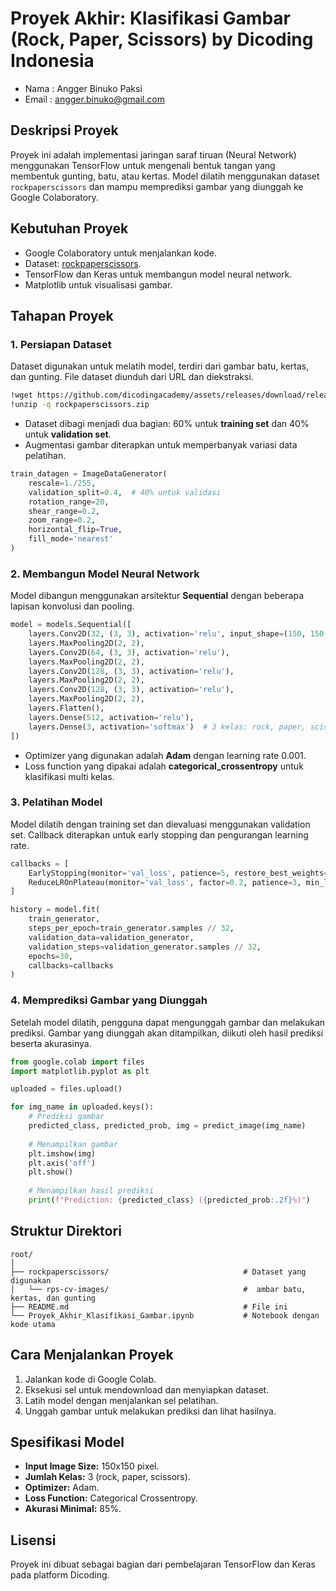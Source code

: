 # Proyek Akhir: Klasifikasi Gambar (Rock, Paper, Scissors) by Dicoding Indonesia
* Nama : Angger Binuko Paksi
* Email : angger.binuko@gmail.com

## Deskripsi Proyek
Proyek ini adalah implementasi jaringan saraf tiruan (Neural Network) menggunakan TensorFlow untuk mengenali bentuk tangan yang membentuk gunting, batu, atau kertas. Model dilatih menggunakan dataset `rockpaperscissors` dan mampu memprediksi gambar yang diunggah ke Google Colaboratory.

## Kebutuhan Proyek
- Google Colaboratory untuk menjalankan kode.
- Dataset: [rockpaperscissors](https://github.com/dicodingacademy/assets/releases/download/release/rockpaperscissors.zip).
- TensorFlow dan Keras untuk membangun model neural network.
- Matplotlib untuk visualisasi gambar.

## Tahapan Proyek

### 1. Persiapan Dataset
Dataset digunakan untuk melatih model, terdiri dari gambar batu, kertas, dan gunting. File dataset diunduh dari URL dan diekstraksi.

```bash
!wget https://github.com/dicodingacademy/assets/releases/download/release/rockpaperscissors.zip
!unzip -q rockpaperscissors.zip
```

- Dataset dibagi menjadi dua bagian: 60% untuk **training set** dan 40% untuk **validation set**.
- Augmentasi gambar diterapkan untuk memperbanyak variasi data pelatihan.

```python
train_datagen = ImageDataGenerator(
    rescale=1./255,
    validation_split=0.4,  # 40% untuk validasi
    rotation_range=20,
    shear_range=0.2,
    zoom_range=0.2,
    horizontal_flip=True,
    fill_mode='nearest'
)
```

### 2. Membangun Model Neural Network
Model dibangun menggunakan arsitektur **Sequential** dengan beberapa lapisan konvolusi dan pooling.

```python
model = models.Sequential([
    layers.Conv2D(32, (3, 3), activation='relu', input_shape=(150, 150, 3)),
    layers.MaxPooling2D(2, 2),
    layers.Conv2D(64, (3, 3), activation='relu'),
    layers.MaxPooling2D(2, 2),
    layers.Conv2D(128, (3, 3), activation='relu'),
    layers.MaxPooling2D(2, 2),
    layers.Conv2D(128, (3, 3), activation='relu'),
    layers.MaxPooling2D(2, 2),
    layers.Flatten(),
    layers.Dense(512, activation='relu'),
    layers.Dense(3, activation='softmax')  # 3 kelas: rock, paper, scissors
])
```

- Optimizer yang digunakan adalah **Adam** dengan learning rate 0.001.
- Loss function yang dipakai adalah **categorical_crossentropy** untuk klasifikasi multi kelas.

### 3. Pelatihan Model
Model dilatih dengan training set dan dievaluasi menggunakan validation set. Callback diterapkan untuk early stopping dan pengurangan learning rate.

```python
callbacks = [
    EarlyStopping(monitor='val_loss', patience=5, restore_best_weights=True),
    ReduceLROnPlateau(monitor='val_loss', factor=0.2, patience=3, min_lr=0.0001)
]

history = model.fit(
    train_generator,
    steps_per_epoch=train_generator.samples // 32,
    validation_data=validation_generator,
    validation_steps=validation_generator.samples // 32,
    epochs=30,
    callbacks=callbacks
)
```

### 4. Memprediksi Gambar yang Diunggah
Setelah model dilatih, pengguna dapat mengunggah gambar dan melakukan prediksi. Gambar yang diunggah akan ditampilkan, diikuti oleh hasil prediksi beserta akurasinya.

```python
from google.colab import files
import matplotlib.pyplot as plt

uploaded = files.upload()

for img_name in uploaded.keys():
    # Prediksi gambar
    predicted_class, predicted_prob, img = predict_image(img_name)
    
    # Menampilkan gambar
    plt.imshow(img)
    plt.axis('off')
    plt.show()
    
    # Menampilkan hasil prediksi
    print(f"Prediction: {predicted_class} ({predicted_prob:.2f}%)")
```

## Struktur Direktori
```
root/
│
├── rockpaperscissors/                              # Dataset yang digunakan
│   └── rps-cv-images/                              #  ambar batu, kertas, dan gunting
├── README.md                                       # File ini
└── Proyek_Akhir_Klasifikasi_Gambar.ipynb           # Notebook dengan kode utama
```

## Cara Menjalankan Proyek
1. Jalankan kode di Google Colab.
2. Eksekusi sel untuk mendownload dan menyiapkan dataset.
3. Latih model dengan menjalankan sel pelatihan.
4. Unggah gambar untuk melakukan prediksi dan lihat hasilnya.

## Spesifikasi Model
- **Input Image Size:** 150x150 pixel.
- **Jumlah Kelas:** 3 (rock, paper, scissors).
- **Optimizer:** Adam.
- **Loss Function:** Categorical Crossentropy.
- **Akurasi Minimal:** 85%.

## Lisensi
Proyek ini dibuat sebagai bagian dari pembelajaran TensorFlow dan Keras pada platform Dicoding. 


